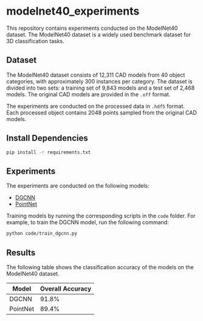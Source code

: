 # modelnet40_experiments

This repository contains experiments conducted on the ModelNet40 dataset. The ModelNet40 dataset is a widely used
benchmark dataset for 3D classification tasks.

## Dataset

The ModelNet40 dataset consists of 12,311 CAD models from 40 object categories, with approximately 300 instances per
category. The dataset is divided into two sets: a training set of 9,843 models and a test set of 2,468 models. The
original CAD models are provided in the `.off` format.

The experiments are conducted on the processed data in `.hdf5` format. Each processed object contains 2048 points
sampled from the original CAD models.

## Install Dependencies

```bash
pip install -r requirements.txt
```

## Experiments

The experiments are conducted on the following models:

- [DGCNN](https://github.com/kentechx/x-dgcnn)
- [PointNet](https://github.com/kentechx/pointnet)

Training models by running the corresponding scripts in the `code` folder. For example, to train the DGCNN model, run
the following command:

```bash
python code/train_dgcnn.py
```

## Results

The following table shows the classification accuracy of the models on the ModelNet40 dataset.

| Model    | Overall Accuracy |
|----------|------------------|
| DGCNN    | 91.8%            |
| PointNet | 89.4%            |

